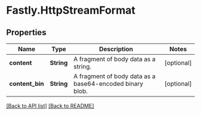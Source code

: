 # Fastly.HttpStreamFormat

## Properties

Name | Type | Description | Notes
------------ | ------------- | ------------- | -------------
**content** | **String** | A fragment of body data as a string. | [optional] 
**content_bin** | **String** | A fragment of body data as a base64-encoded binary blob. | [optional] 


[[Back to API list]](../../README.md#endpoints) [[Back to README]](../../README.md)
